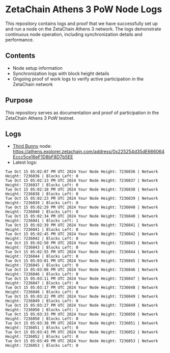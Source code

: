 # ZetaChain Athens 3 PoW Node Logs
This repository contains logs and proof that we have successfully set up and run a node on the ZetaChain Athens 3 network. The logs demonstrate continuous node operation, including synchronization details and performance.

## Contents
- Node setup information
- Synchronization logs with block height details
- Ongoing proof of work logs to verify active participation in the ZetaChain network

## Purpose
This repository serves as documentation and proof of participation in the ZetaChain Athens 3 PoW testnet.

## Logs

- [Third Bunny](https://thirdbunny.xyz/) node: https://athens.explorer.zetachain.com/address/0x225254d35dE666064Eccc5ce16eF1D8bF8D7b5EE
- Latest logs:
```
Tue Oct 15 05:02:07 PM UTC 2024 Your Node Height: 7236036 | Network Height: 7236036 | Blocks Left: 0
Tue Oct 15 05:02:13 PM UTC 2024 Your Node Height: 7236037 | Network Height: 7236037 | Blocks Left: 0
Tue Oct 15 05:02:18 PM UTC 2024 Your Node Height: 7236038 | Network Height: 7236038 | Blocks Left: 0
Tue Oct 15 05:02:23 PM UTC 2024 Your Node Height: 7236039 | Network Height: 7236039 | Blocks Left: 0
Tue Oct 15 05:02:29 PM UTC 2024 Your Node Height: 7236040 | Network Height: 7236040 | Blocks Left: 0
Tue Oct 15 05:02:34 PM UTC 2024 Your Node Height: 7236040 | Network Height: 7236041 | Blocks Left: 1
Tue Oct 15 05:02:39 PM UTC 2024 Your Node Height: 7236041 | Network Height: 7236041 | Blocks Left: 0
Tue Oct 15 05:02:45 PM UTC 2024 Your Node Height: 7236042 | Network Height: 7236042 | Blocks Left: 0
Tue Oct 15 05:02:50 PM UTC 2024 Your Node Height: 7236043 | Network Height: 7236043 | Blocks Left: 0
Tue Oct 15 05:02:55 PM UTC 2024 Your Node Height: 7236044 | Network Height: 7236044 | Blocks Left: 0
Tue Oct 15 05:03:01 PM UTC 2024 Your Node Height: 7236045 | Network Height: 7236045 | Blocks Left: 0
Tue Oct 15 05:03:06 PM UTC 2024 Your Node Height: 7236046 | Network Height: 7236046 | Blocks Left: 0
Tue Oct 15 05:03:11 PM UTC 2024 Your Node Height: 7236047 | Network Height: 7236047 | Blocks Left: 0
Tue Oct 15 05:03:17 PM UTC 2024 Your Node Height: 7236048 | Network Height: 7236048 | Blocks Left: 0
Tue Oct 15 05:03:22 PM UTC 2024 Your Node Height: 7236049 | Network Height: 7236049 | Blocks Left: 0
Tue Oct 15 05:03:27 PM UTC 2024 Your Node Height: 7236049 | Network Height: 7236050 | Blocks Left: 1
Tue Oct 15 05:03:33 PM UTC 2024 Your Node Height: 7236050 | Network Height: 7236050 | Blocks Left: 0
Tue Oct 15 05:03:38 PM UTC 2024 Your Node Height: 7236051 | Network Height: 7236051 | Blocks Left: 0
Tue Oct 15 05:03:43 PM UTC 2024 Your Node Height: 7236052 | Network Height: 7236052 | Blocks Left: 0
Tue Oct 15 05:03:49 PM UTC 2024 Your Node Height: 7236053 | Network Height: 7236053 | Blocks Left: 0
```
